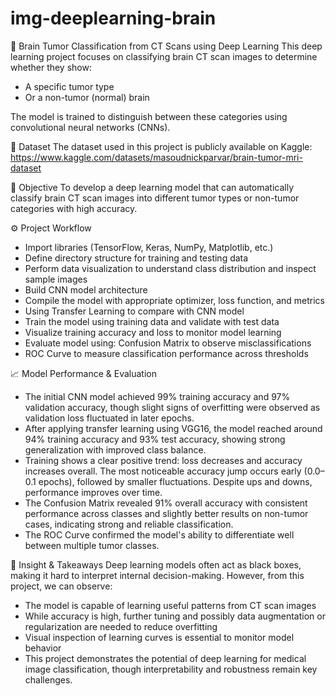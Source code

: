# img-deeplearning-brain

🧠 Brain Tumor Classification from CT Scans using Deep Learning
This deep learning project focuses on classifying brain CT scan images to determine whether they show:

- A specific tumor type
- Or a non-tumor (normal) brain
  
The model is trained to distinguish between these categories using convolutional neural networks (CNNs).


📁 Dataset
The dataset used in this project is publicly available on Kaggle: https://www.kaggle.com/datasets/masoudnickparvar/brain-tumor-mri-dataset


🎯 Objective
To develop a deep learning model that can automatically classify brain CT scan images into different tumor types or non-tumor categories with high accuracy.


⚙️ Project Workflow
- Import libraries (TensorFlow, Keras, NumPy, Matplotlib, etc.)
- Define directory structure for training and testing data
- Perform data visualization to understand class distribution and inspect sample images
- Build CNN model architecture
- Compile the model with appropriate optimizer, loss function, and metrics
- Using Transfer Learning to compare with CNN model
- Train the model using training data and validate with test data
- Visualize training accuracy and loss to monitor model learning
- Evaluate model using: Confusion Matrix to observe misclassifications
- ROC Curve to measure classification performance across thresholds
  

📈 Model Performance & Evaluation
- The initial CNN model achieved 99% training accuracy and 97% validation accuracy, though slight signs of overfitting were observed as validation loss fluctuated in later epochs.
- After applying transfer learning using VGG16, the model reached around 94% training accuracy and 93% test accuracy, showing strong generalization with improved class balance.
- Training shows a clear positive trend: loss decreases and accuracy increases overall. The most noticeable accuracy jump occurs early (0.0–0.1 epochs), followed by smaller fluctuations. Despite ups and downs, performance improves over time.
- The Confusion Matrix revealed 91% overall accuracy with consistent performance across classes and slightly better results on non-tumor cases, indicating strong and reliable classification.
- The ROC Curve confirmed the model's ability to differentiate well between multiple tumor classes.


🧠 Insight & Takeaways
Deep learning models often act as black boxes, making it hard to interpret internal decision-making. However, from this project, we can observe:
- The model is capable of learning useful patterns from CT scan images
- While accuracy is high, further tuning and possibly data augmentation or regularization are needed to reduce overfitting
- Visual inspection of learning curves is essential to monitor model behavior
- This project demonstrates the potential of deep learning for medical image classification, though interpretability and robustness remain key challenges.
